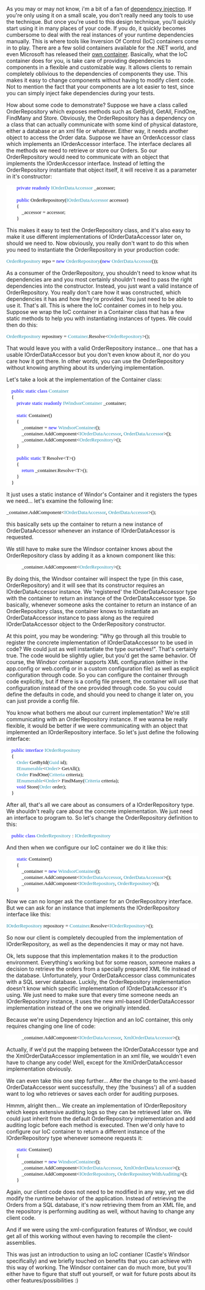 As you may or may not know, i'm a bit of a fan of <a href="http://davybrion.com/blog/2007/07/introduction-to-dependency-injection/">dependency injection</a>.  If you're only using it on a small scale, you don't really need any tools to use the technique.  But once you're used to this design technique, you'll quickly start using it in many places of your code. If you do, it quickly becomes cumbersome to deal with the real instances of your runtime dependencies manually. This is where tools like Inversion Of Control (IoC) containers come in to play. There are a few solid containers available for the .NET world, and even Microsoft has released their <a href="http://www.codeplex.com/unity">own container</a>.  Basically, what the IoC container does for you, is take care of providing dependencies to components in a flexible and customizable way. It allows clients to remain completely oblivious to the dependencies of components they use.  This makes it easy to change components without having to modify client code. Not to mention the fact that your components are a lot easier to test, since you can simply inject fake dependencies during your tests.

How about some code to demonstrate? Suppose we have a class called OrderRepository which exposes methods such as GetById, GetAll, FindOne, FindMany and Store. Obviously, the OrderRepository has a dependency on a class that can actually communicate with some kind of physical datastore, either a database or an xml file or whatever.  Either way, it needs another object to access the Order data. Suppose we have an OrderAccessor class which implements an IOrderAccessor interface.  The interface declares all the methods we need to retrieve or store our Orders.  So our OrderRepository would need to communicate with an object that implements the IOrderAccessor interface.  Instead of letting the OrderRepository instantiate that object itself, it will receive it as a parameter in it's constructor:

<div style="font-family:Consolas;font-size:10pt;color:black;background:white;">
<p style="margin:0;">&nbsp;&nbsp;&nbsp; &nbsp;&nbsp;&nbsp; <span style="color:blue;">private</span> <span style="color:blue;">readonly</span> <span style="color:#2b91af;">IOrderDataAccessor</span> _accessor;</p>
<p style="margin:0;">&nbsp;</p>
<p style="margin:0;">&nbsp;&nbsp;&nbsp; &nbsp;&nbsp;&nbsp; <span style="color:blue;">public</span> OrderRepository(<span style="color:#2b91af;">IOrderDataAccessor</span> accessor)</p>
<p style="margin:0;">&nbsp;&nbsp;&nbsp; &nbsp;&nbsp;&nbsp; {</p>
<p style="margin:0;">&nbsp;&nbsp;&nbsp; &nbsp;&nbsp;&nbsp; &nbsp;&nbsp;&nbsp; _accessor = accessor;</p>
<p style="margin:0;">&nbsp;&nbsp;&nbsp; &nbsp;&nbsp;&nbsp; }</p>
</div>

This makes it easy to test the OrderRepository class, and it's also easy to make it use different implementations of IOrderDataAccessor later on, should we need to.  Now obviously, you really don't want to do this when you need to instantiate the OrderRepository in your production code:

<div style="font-family:Consolas;font-size:10pt;color:black;background:white;">
<p style="margin:0;"><span style="color:#2b91af;">OrderRepository</span> repo = <span style="color:blue;">new</span> <span style="color:#2b91af;">OrderRepository</span>(<span style="color:blue;">new</span> <span style="color:#2b91af;">OrderDataAccessor</span>());</p>
</div>

As a consumer of the OrderRepository, you shouldn't need to know what its dependencies are and you most certainly shouldn't need to pass the right dependencies into the constructor.  Instead, you just want a valid instance of OrderRepository. You really don't care how it was constructed, which dependencies it has and how they're provided.  You just need to be able to use it. That's all.  This is where the IoC container comes in to help you.  Suppose we wrap the IoC container in a Container class that has a few static methods to help you with instantiating instances of types.  We could then do this:

<div style="font-family:Consolas;font-size:10pt;color:black;background:white;">
<p style="margin:0;"><span style="color:#2b91af;">OrderRepository</span> repository = <span style="color:#2b91af;">Container</span>.Resolve&lt;<span style="color:#2b91af;">OrderRepository</span>&gt;();</p>
</div>

That would leave you with a valid OrderRepository instance... one that has a usable IOrderDataAccessor but you don't even know about it, nor do you care how it got there. In other words, you can use the OrderRepository without knowing anything about its underlying implementation.

Let's take a look at the implementation of the Container class:

<div style="font-family:Consolas;font-size:10pt;color:black;background:white;">
<p style="margin:0;">&nbsp;&nbsp;&nbsp; <span style="color:blue;">public</span> <span style="color:blue;">static</span> <span style="color:blue;">class</span> <span style="color:#2b91af;">Container</span></p>
<p style="margin:0;">&nbsp;&nbsp;&nbsp; {</p>
<p style="margin:0;">&nbsp;&nbsp;&nbsp; &nbsp;&nbsp;&nbsp; <span style="color:blue;">private</span> <span style="color:blue;">static</span> <span style="color:blue;">readonly</span> <span style="color:#2b91af;">IWindsorContainer</span> _container;</p>
<p style="margin:0;">&nbsp;</p>
<p style="margin:0;">&nbsp;&nbsp;&nbsp; &nbsp;&nbsp;&nbsp; <span style="color:blue;">static</span> Container()</p>
<p style="margin:0;">&nbsp;&nbsp;&nbsp; &nbsp;&nbsp;&nbsp; {</p>
<p style="margin:0;">&nbsp;&nbsp;&nbsp; &nbsp;&nbsp;&nbsp; &nbsp;&nbsp;&nbsp; _container = <span style="color:blue;">new</span> <span style="color:#2b91af;">WindsorContainer</span>();</p>
<p style="margin:0;">&nbsp;&nbsp;&nbsp; &nbsp;&nbsp;&nbsp; &nbsp;&nbsp;&nbsp; _container.AddComponent&lt;<span style="color:#2b91af;">IOrderDataAccessor</span>, <span style="color:#2b91af;">OrderDataAccessor</span>&gt;();</p>
<p style="margin:0;">&nbsp;&nbsp;&nbsp; &nbsp;&nbsp;&nbsp; &nbsp;&nbsp;&nbsp; _container.AddComponent&lt;<span style="color:#2b91af;">OrderRepository</span>&gt;();</p>
<p style="margin:0;">&nbsp;&nbsp;&nbsp; &nbsp;&nbsp;&nbsp; }</p>
<p style="margin:0;">&nbsp;</p>
<p style="margin:0;">&nbsp;&nbsp;&nbsp; &nbsp;&nbsp;&nbsp; <span style="color:blue;">public</span> <span style="color:blue;">static</span> T Resolve&lt;T&gt;()</p>
<p style="margin:0;">&nbsp;&nbsp;&nbsp; &nbsp;&nbsp;&nbsp; {</p>
<p style="margin:0;">&nbsp;&nbsp;&nbsp; &nbsp;&nbsp;&nbsp; &nbsp;&nbsp;&nbsp; <span style="color:blue;">return</span> _container.Resolve&lt;T&gt;();</p>
<p style="margin:0;">&nbsp;&nbsp;&nbsp; &nbsp;&nbsp;&nbsp; }</p>
<p style="margin:0;">&nbsp;&nbsp;&nbsp; }</p>
</div>

It just uses a static instance of Windor's Container and it registers the types we need... let's examine the following line:
<div style="font-family:Consolas;font-size:10pt;color:black;background:white;">
<p style="margin:0;">_container.AddComponent&lt;<span style="color:#2b91af;">IOrderDataAccessor</span>, <span style="color:#2b91af;">OrderDataAccessor</span>&gt;();</p>
</div>

this basically sets up the container to return a new instance of OrderDataAccessor whenever an instance of IOrderDataAcessor is requested.

We still have to make sure the Windsor container knows about the OrderRepository class by adding it as a known component like this:

<div style="font-family:Consolas;font-size:10pt;color:black;background:white;">
<p style="margin:0;">&nbsp;&nbsp;&nbsp; &nbsp;&nbsp;&nbsp; &nbsp;&nbsp;&nbsp; _container.AddComponent&lt;<span style="color:#2b91af;">OrderRepository</span>&gt;();</p>
</div>

By doing this, the Windsor container will inspect the type (in this case, OrderRepository) and it will see that its constructor requires an IOrderDataAccessor instance. We 'registered' the IOrderDataAccessor type with the container to return an instance of the OrderDataAccessor type. So basically, whenever someone asks the container to return an instance of an OrderRepository class, the container knows to instantiate an OrderDataAccessor instance to pass along as the required IOrderDataAccessor object to the OrderRepository constructor.

At this point, you may be wondering: "Why go through all this trouble to register the concrete implementation of IOrderDataAccessor to be used in code? We could just as well instantiate the type ourselves!".  That's certainly true.  The code would be slightly uglier, but you'd get the same behavior.  Of course, the Windsor container supports XML configuration (either in the app.config or web.config or in a custom configuration file) as well as explicit configuration through code. So you can configure the container through code explicitly, but if there is a config file present, the container will use that configuration instead of the one provided through code.  So you could define the defaults in code, and should you need to change it later on, you can just provide a config file.

You know what bothers me about our current implementation? We're still communicating with an OrderRepository instance. If we wanna be really flexible, it would be better if we were communicating with an object that implemented an IOrderRepository interface.  So let's just define the following interface:

<div style="font-family:Consolas;font-size:10pt;color:black;background:white;">
<p style="margin:0;">&nbsp;&nbsp;&nbsp; <span style="color:blue;">public</span> <span style="color:blue;">interface</span> <span style="color:#2b91af;">IOrderRepository</span></p>
<p style="margin:0;">&nbsp;&nbsp;&nbsp; {</p>
<p style="margin:0;">&nbsp;&nbsp;&nbsp; &nbsp;&nbsp;&nbsp; <span style="color:#2b91af;">Order</span> GetById(<span style="color:#2b91af;">Guid</span> id);</p>
<p style="margin:0;">&nbsp;&nbsp;&nbsp; &nbsp;&nbsp;&nbsp; <span style="color:#2b91af;">IEnumerable</span>&lt;<span style="color:#2b91af;">Order</span>&gt; GetAll();</p>
<p style="margin:0;">&nbsp;&nbsp;&nbsp; &nbsp;&nbsp;&nbsp; <span style="color:#2b91af;">Order</span> FindOne(<span style="color:#2b91af;">Criteria</span> criteria);</p>
<p style="margin:0;">&nbsp;&nbsp;&nbsp; &nbsp;&nbsp;&nbsp; <span style="color:#2b91af;">IEnumerable</span>&lt;<span style="color:#2b91af;">Order</span>&gt; FindMany(<span style="color:#2b91af;">Criteria</span> criteria);</p>
<p style="margin:0;">&nbsp;&nbsp;&nbsp; &nbsp;&nbsp;&nbsp; <span style="color:blue;">void</span> Store(<span style="color:#2b91af;">Order</span> order);</p>
<p style="margin:0;">&nbsp;&nbsp;&nbsp; }</p>
</div>

After all, that's all we care about as consumers of a IOrderRepository type. We shouldn't really care about the concrete implementation.  We just need an interface to program to.  So let's change the OrderRepository definition to this:

<div style="font-family:Consolas;font-size:10pt;color:black;background:white;">
<p style="margin:0;">&nbsp;&nbsp;&nbsp; <span style="color:blue;">public</span> <span style="color:blue;">class</span> <span style="color:#2b91af;">OrderRepository</span> : <span style="color:#2b91af;">IOrderRepository</span></p>
</div>

And then when we configure our IoC container we do it like this:

<div style="font-family:Consolas;font-size:10pt;color:black;background:white;">
<p style="margin:0;">&nbsp;&nbsp;&nbsp; &nbsp;&nbsp;&nbsp; <span style="color:blue;">static</span> Container()</p>
<p style="margin:0;">&nbsp;&nbsp;&nbsp; &nbsp;&nbsp;&nbsp; {</p>
<p style="margin:0;">&nbsp;&nbsp;&nbsp; &nbsp;&nbsp;&nbsp; &nbsp;&nbsp;&nbsp; _container = <span style="color:blue;">new</span> <span style="color:#2b91af;">WindsorContainer</span>();</p>
<p style="margin:0;">&nbsp;&nbsp;&nbsp; &nbsp;&nbsp;&nbsp; &nbsp;&nbsp;&nbsp; _container.AddComponent&lt;<span style="color:#2b91af;">IOrderDataAccessor</span>, <span style="color:#2b91af;">OrderDataAccessor</span>&gt;();</p>
<p style="margin:0;">&nbsp;&nbsp;&nbsp; &nbsp;&nbsp;&nbsp; &nbsp;&nbsp;&nbsp; _container.AddComponent&lt;<span style="color:#2b91af;">IOrderRepository</span>, <span style="color:#2b91af;">OrderRepository</span>&gt;();</p>
<p style="margin:0;">&nbsp;&nbsp;&nbsp; &nbsp;&nbsp;&nbsp; }</p>
</div>

Now we can no longer ask the contianer for an OrderRepository interface. But we can ask for an instance that implements the IOrderRepository interface like this:

<div style="font-family:Consolas;font-size:10pt;color:black;background:white;">
<p style="margin:0;"><span style="color:#2b91af;">IOrderRepository</span> repository = <span style="color:#2b91af;">Container</span>.Resolve&lt;<span style="color:#2b91af;">IOrderRepository</span>&gt;();</p>
</div>

So now our client is completely decoupled from the implementation of IOrderRepository, as well as the dependencies it may or may not have.

Ok, lets suppose that this implementation makes it to the production environment.  Everything's working but for some reason, someone makes a decision to retrieve the orders from a specially prepared XML file instead of the database.  Unfortunately, your OrderDataAccessor class communicates with a SQL server database. Luckily, the OrderRepository implementation doesn't know which specific implementation of IOrderDataAccessor it's using.  We just need to make sure that every time someone needs an IOrderRepository instance, it uses the new xml-based IOrderDataAccessor implementation instead of the one we originally intended.

Because we're using Dependency Injection and an IoC container, this only requires changing one line of code:

<div style="font-family:Consolas;font-size:10pt;color:black;background:white;">
<p style="margin:0;">&nbsp;&nbsp;&nbsp; &nbsp;&nbsp;&nbsp; &nbsp;&nbsp;&nbsp; _container.AddComponent&lt;<span style="color:#2b91af;">IOrderDataAccessor</span>, <span style="color:#2b91af;">XmlOrderDataAccessor</span>&gt;();</p>
</div>

Actually, if we'd put the mapping between the IOrderDataAccessor type and the XmlOrderDataAccessor implementation in an xml file, we wouldn't even have to change any code! Well, except for the XmlOrderDataAccessor implementation obviously.

We can even take this one step further... After the change to the xml-based OrderDataAccessor went successfully, they (the 'business') all of a sudden want to log who retrieves or saves each order for auditing purposes.

Hmmm, alright then... We create an implementation of IOrderRepository which keeps extensive auditing logs so they can be retrieved later on. We could just inherit from the default OrderRepository implementation and add auditing logic before each method is executed.  Then we'd only have to configure our IoC container to return a different instance of the IOrderRepository type whenever someone requests it:

<div style="font-family:Consolas;font-size:10pt;color:black;background:white;">
<p style="margin:0;">&nbsp;&nbsp;&nbsp; &nbsp;&nbsp;&nbsp; <span style="color:blue;">static</span> Container()</p>
<p style="margin:0;">&nbsp;&nbsp;&nbsp; &nbsp;&nbsp;&nbsp; {</p>
<p style="margin:0;">&nbsp;&nbsp;&nbsp; &nbsp;&nbsp;&nbsp; &nbsp;&nbsp;&nbsp; _container = <span style="color:blue;">new</span> <span style="color:#2b91af;">WindsorContainer</span>();</p>
<p style="margin:0;">&nbsp;&nbsp;&nbsp; &nbsp;&nbsp;&nbsp; &nbsp;&nbsp;&nbsp; _container.AddComponent&lt;<span style="color:#2b91af;">IOrderDataAccessor</span>, <span style="color:#2b91af;">XmlOrderDataAccessor</span>&gt;();</p>
<p style="margin:0;">&nbsp;&nbsp;&nbsp; &nbsp;&nbsp;&nbsp; &nbsp;&nbsp;&nbsp; _container.AddComponent&lt;<span style="color:#2b91af;">IOrderRepository</span>, <span style="color:#2b91af;">OrderRepositoryWithAuditing</span>&gt;();</p>
<p style="margin:0;">&nbsp;&nbsp;&nbsp; &nbsp;&nbsp;&nbsp; }</p>
</div>

Again, our client code does not need to be modified in any way, yet we did modify the runtime behavior of the application.  Instead of retrieving the Orders from a SQL database, it's now retrieving them from an XML file, and the repository is performing auditing as well, without having to change any client code.

And if we were using the xml-configuration features of Windsor, we could get all of this working without even having to recompile the client-assemblies.

This was just an introduction to using an IoC contianer (Castle's Windsor specifically) and we briefly touched on benefits that you can achieve with this way of working.  The Windsor container can do much more, but you'll either have to figure that stuff out yourself, or wait for future posts about its other features/possibilities :)
